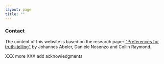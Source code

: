 ```yaml
---
layout: page
title: ""
---
```


### Contact

The content of this website is based on the research paper ["Preferences for truth-telling"](http://ftp.iza.org/dp10188.pdf) by Johannes Abeler, Daniele Nosenzo and Collin Raymond. 


XXX more
XXX add acknowledgments
